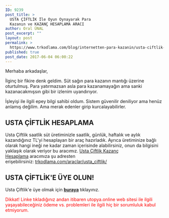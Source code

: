 ```yaml
---
ID: 9239
post_title: >
  USTA ÇİFTLİK İle Oyun Oynayarak Para
  Kazanın ve KAZANÇ HESAPLAMA ARACI
author: Oral ÜNAL
post_excerpt: ""
layout: post
permalink: >
  https://www.trkodlama.com/blog/internetten-para-kazanin/usta-ciftlik-ile-oyun-oynayarak-para-kazanin-kazanc-hesaplama-araci-9239.html
published: true
post_date: 2017-06-04 06:00:22
---
```

Merhaba arkadaşlar,

İlginç bir fikire denk geldim. Süt sağın para kazanın mantığı üzerine oturtulmuş. Para yatırmazsan asla para kazanamayağın ama sanki kazanacakmışsın gibi bir izlenim uyandırıyor.

İşleyişi ile ilgili epey bilgi sahibi oldum. Sistem güvenilir deniliyor ama henüz anlamış değilim. Ama merak edenler girip kurcalayabilirler.
<h2>USTA ÇİFTLİK HESAPLAMA</h2>
Usta Çiftlik saatlik süt üretiminizle saatlik, günlük, haftalık ve aylık kazandığınız TL'yi hesaplayan bir araç hazırladık. Ayrıca üretiminize bağlı olarak hangi ineği ne kadar zaman içerisinde alabilirsiniz, onun da bilgisini yaklaşık olarak veriyor bu aracımız. <a href="https://www.trkodlama.com/araclar/usta_ciftlik/index.php">Usta Çiftlik Kazanç Hesaplama</a> aracımıza şu adresten erişebilirsiniz: <a href="https://www.trkodlama.com/araclar/usta_ciftlik/index.php">trkodlama.com/araclar/usta_ciftlik/</a>
<h2>USTA ÇİFTLİK'E ÜYE OLUN!</h2>
Usta Çiftlik'e üye olmak için <a href="https://www.ustaciftlik.com/?ref=3413"><strong>buraya</strong></a> tıklayınız.

<span style="color: #ff0000;">Dikkat! Linke tıkladığınız andan itibaren utopya.online web sitesi ile ilgili yaşayabileceğiniz ödeme vs. problemleri ile ilgili hiç bir sorumluluk kabul etmiyorum.</span>